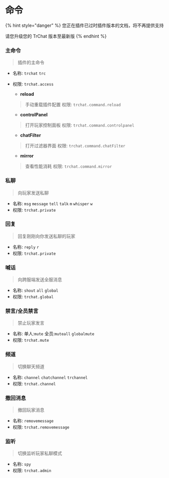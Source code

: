 # 命令

{% hint style="danger" %}
您正在插件已过时插件版本的文档，将不再提供支持

请您升级您的 TrChat 版本至最新版
{% endhint %}

### 主命令

> 插件的主命令

* 名称: `trchat` `trc`
*   权限: `trchat.access`

    * **reload**

    > 手动重载插件配置 权限: `trchat.command.reload`

    * **controlPanel**

    > 打开玩家控制面板 权限: `trchat.command.controlpanel`

    * **chatFilter**

    > 打开过滤器界面 权限: `trchat.command.chatFilter`

    * **mirror**

    > 查看性能消耗 权限: `trchat.command.mirror`

### 私聊

> 向玩家发送私聊

* 名称: `msg` `message` `tell` `talk` `m` `whisper` `w`
* 权限: `trchat.private`

### 回复

> 回复刚刚向你发送私聊的玩家

* 名称: `reply` `r`
* 权限: `trchat.private`

### 喊话

> 向跨服端发送全服消息

* 名称: `shout` `all` `global`
* 权限: `trchat.global`

### 禁言/全员禁言

> 禁止玩家发言

* 名称: 单人:`mute` 全员:`muteall` `globalmute`
* 权限: `trchat.mute`

### 频道

> 切换聊天频道

* 名称: `channel` `chatchannel` `trchannel`
* 权限: `trchat.channel`

### 撤回消息

> 撤回玩家消息

* 名称: `removemessage`
* 权限: `trchat.removemessage`

### 监听

> 切换监听玩家私聊模式

* 名称: `spy`
* 权限: `trchat.admin`
